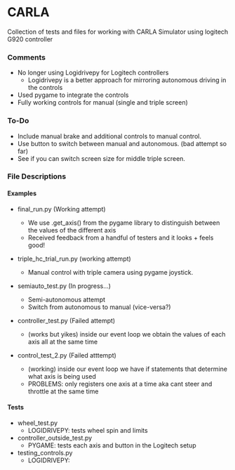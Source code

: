 # CARLA
Collection of tests and files for working with CARLA Simulator using logitech G920 controller

### Comments
- No longer using Logidrivepy for Logitech controllers
    - Logidrivepy is a better approach for mirroring autonomous driving in the controls
- Used pygame to integrate the controls
- Fully working controls for manual (single and triple screen)


### To-Do
- Include manual brake and additional controls to manual control.
- Use button to switch between manual and autonomous. (bad attempt so far)
- See if you can switch screen size for middle triple screen.

### File Descriptions
#### Examples
- final_run.py (Working attempt)
    - We use .get_axis() from the pygame library to distinguish between the values of the different axis
    - Received feedback from a handful of testers and it looks + feels good!
- triple_hc_trial_run.py (working attempt)
    - Manual control with triple camera using pygame joystick.
- semiauto_test.py (In progress...)
    - Semi-autonomous attempt
    - Switch from autonomous to manual (vice-versa?)

- controller_test.py (Failed attempt)
    - (works but yikes) inside our event loop we obtain the values of each axis all at the same time
- control_test_2.py (Failed atttempt)
    - (working) inside our event loop we have if statements that determine what axis is being used
    - PROBLEMS: only registers one axis at a time aka cant steer and throttle at the same time

#### Tests
- wheel_test.py
    - LOGIDRIVEPY: tests wheel spin and limits
- controller_outside_test.py
    - PYGAME: tests each axis and button in the Logitech setup
-  testing_controls.py
    - LOGIDRIVEPY: 
